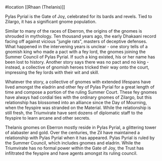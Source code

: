 #location [[Rhaan (Thelanis)]]

Pylas Pyrial is the Gate of Joy, celebrated for its bards and revels. Tied to Zilargo, it has a significant gnome population.

Similar to many of the races of Eberron, the origins of the gnomes is shrouded in mythology. Ten thousand years ago, the early Dhakaani record facing off against vicious "jungle rats", masters of deceptive defenses. What happened in the intervening years is unclear - one story tells of a gnomish king who made a pact with a fey lord, the gnomes joining the
Summer Council of Pylas Pyrial. If such a king existed, his or her name has been lost to history. Another story says there was no pact and no king - instead, a collective of gnomish heroes tricked their way onto the court, impressing the fey lords with their wit and skill.

Whatever the story, a collective of gnomes with extended lifespans have lived amongst the eladrin and other fey of Pylas Pyrial for a great length of time and compose a portion of the ruling Summer Court. These fey gnomes have always had cordial ties with the ordinary gnomes of Zilargo, but this relationship has blossomed into an alliance since the Day of
Mourning, when the feyspire was stranded on the Material. While the relationship is still fresh, the Triumvirate have sent dozens of diplomatic staff to the feyspire to learn arcane and other secrets.

Thelanis gnomes on Eberron mostly reside in Pylas Pyrial, a glittering tower of alabaster and gold. Over the centuries, the Zil have maintained a relationship with Pylas Pyrial when it has appeared. Pylas Pyrial is ruled by the Summer Council, which includes gnomes and eladrin. While the Triumvirate has no formal power within the Gate of Joy, the Trust has infiltrated the feyspire and have agents amongst its ruling council.